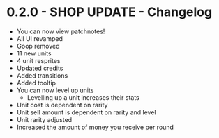 # 0.2.0 - SHOP UPDATE - Changelog

+ You can now view patchnotes!
+ All UI revamped
+ Goop removed
+ 11 new units
+ 4 unit resprites
+ Updated credits
+ Added transitions
+ Added tooltip
+ You can now level up units
	- Levelling up a unit increases their stats
+ Unit cost is dependent on rarity
+ Unit sell amount is dependent on rarity and level
+ Unit rarity adjusted
+ Increased the amount of money you receive per round